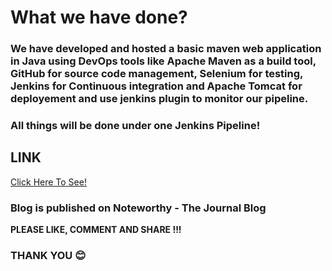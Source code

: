 # What we have done?

### We have developed and hosted a basic maven web application in Java using DevOps tools like Apache Maven as a build tool, GitHub for source code management, Selenium for testing, Jenkins for Continuous integration and Apache Tomcat for deployement and use jenkins plugin to monitor our pipeline.

### All things will be done under one Jenkins Pipeline!

## LINK
[Click Here To See!](https://blog.usejournal.com/how-to-make-a-basic-ci-cd-pipeline-using-jenkins-4ff2cf66078e)

### Blog is published on Noteworthy - The Journal Blog
**PLEASE LIKE, COMMENT AND SHARE !!!**


###      THANK YOU  :blush: 

